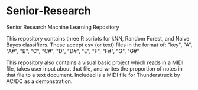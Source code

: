# Senior-Research
Senior Research Machine Learning Repository

This repository contains three R scripts for kNN, Random Forest, and Naive Bayes classifiers. These accept csv (or text) files in the format of: "key", "A", "A#", "B", "C", "C#", "D", "D#", "E", "F", "F#", "G", "G#"

This repository also contains a visual basic project which reads in a MIDI file, takes user input about that file, and writes the proportion of notes in that file to a text document. Included is a MIDI file for Thunderstruck by AC/DC as a demonstration.
